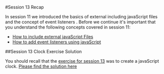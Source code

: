#Session 13 Recap

In session 11 we introduced the basics of external including javaScript files and the concept of event listeners . Before we continue it's important that you understand the following concepts covered in session 11:

* [How to include external javaScript Files](#)
* [How to add event listeners using javaScript](#)

##Session 13 Clock Exercise Solution 

You should recall that the [exercise for session 13](https://github.com/sirus21/Internet_technology/tree/master/session13_solution) was to create a javaScript clock. [Please find the solution here](https://github.com/sirus21/Internet_technology/tree/master/session13_solution)

